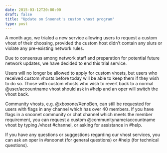 ```yaml
--- 
date: 2015-03-12T20:00:00
draft: false
title: "Update on Snoonet's custom vhost program"
type: post
---
```


A month ago, we trialed a new service allowing users to request a custom vhost of their choosing, provided the custom host didn’t contain any slurs or violate any pre-existing network rules. 

Due to consensus among network staff and preparation for potential future network updates, we have decided to end this trial service.

Users will no longer be allowed to apply for custom vhosts, but users who received custom vhosts before today will be able to keep them if they wish to do so. Those with custom vhosts who wish to revert back to a normal @user/accountname vhost should ask in #help and an oper will switch the vhost back. 

Community vhosts, e.g. @xboxone/XenoBen, can still be requested for users with flags in any channel which has over 40 members. If you have flags in a snoonet community or chat channel which meets the member requirement, you can request a custom @communityname/accountname vhost by typing /vhost #channel, or asking for assistance in #help.

If you have any questions or suggestions regarding our vhost services, you can ask an oper in #snoonet (for general questions) or #help (for technical questions).
